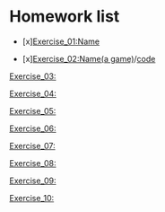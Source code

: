# Homework list


- [x][Exercise_01:Name](https://github.com/BoZihao/computationalphysics_N2015301020135/blob/master/name.py)

- [x][Exercise_02:Name(a game)](http://note.youdao.com/noteshare?id=a5867dbb75b34c55971b6b69bb39a50d)/[code](https://github.com/BoZihao/computationalphysics_N2015301020135/blob/master/123.py)

[Exercise_03:](https://github.com/BoZihao/computationalphysics_N2015301020135)

[Exercise_04:](https://github.com/BoZihao/computationalphysics_N2015301020135)

[Exercise_05:](https://github.com/BoZihao/computationalphysics_N2015301020135)

[Exercise_06:](https://github.com/BoZihao/computationalphysics_N2015301020135)

[Exercise_07:](https://github.com/BoZihao/computationalphysics_N2015301020135)

[Exercise_08:](https://github.com/BoZihao/computationalphysics_N2015301020135)

[Exercise_09:](https://github.com/BoZihao/computationalphysics_N2015301020135)

[Exercise_10:](https://github.com/BoZihao/computationalphysics_N2015301020135)



